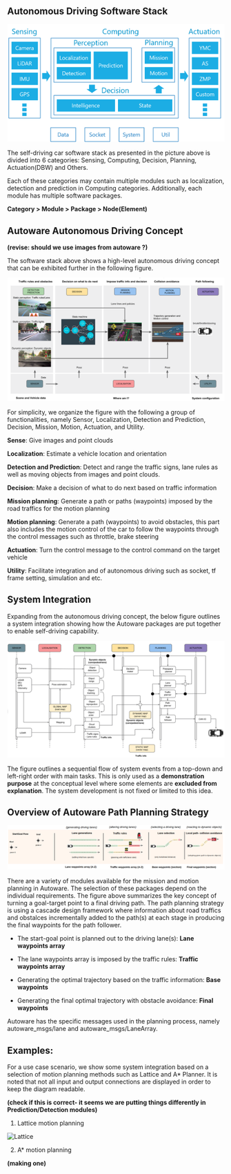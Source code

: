 ## Autonomous Driving Software Stack

![autoware overview](./images/autoware_overview.png)



The self-driving car software stack as presented in the picture above is divided into 6 categories: 
Sensing, Computing, Decision, Planning, Actuation(DBW) and Others. 

Each of these categories may contain multiple modules such as localization, detection and prediction in Computing categories. Additionally, each module has multiple software packages.

**Category > Module  > Package > Node(Element)**




## Autoware Autonomous Driving Concept
**(revise: should we use images from autoware ?)**

The software stack above shows a high-level autonomous driving concept that can be exhibited further in the following figure.

![DrivingConcept](./architecture/DrivingConcept.png)


For simplicity, we organize the figure with the following a group of functionalities, namely Sensor, Localization, Detection and Prediction, Decision, Mission, Motion, Actuation, and Utility. 

**Sense**: Give images and point clouds 

**Localization**: Estimate a vehicle location and orientation

**Detection and Prediction**:  Detect and range the traffic signs, lane rules as well as moving objects from images and point clouds.

**Decision**: Make a decision of what to do next based on traffic information

**Mission planning**: Generate a path or paths (waypoints) imposed by the road traffics for the motion planning

**Motion planning**: Generate a path (waypoints) to avoid obstacles, this part also includes the motion control of the car to follow the waypoints through the control messages such as throttle, brake steering

**Actuation**: Turn the control message to the control command on the target vehicle

**Utility**: Facilitate integration and of autonomous driving such as socket, tf frame setting, simulation and etc.  



## System Integration
Expanding from the autonomous driving concept, the below figure outlines a system integration showing how the Autoware packages are put together to enable self-driving capability.



![SystemIntegration](./architecture/Integration.png)

The figure outlines a sequential flow of system events from a top-down and left-right order with main tasks. This is only used as a **demonstration purpose** at the conceptual level where some elements are **excluded from explanation**. The system development is not fixed or limited to this idea. 



## Overview of Autoware Path Planning Strategy



![PathPlan](./architecture/pathplan.png)



There are a variety of modules available for the mission and motion planning in Autoware. The selection of these  packages depend on the individual requirements. The figure above summarizes the key concept of turning a goal-target point to a final driving path. The path planning strategy is using a cascade design framework where information about road traffics and obstalces incrementally added to the path(s) at each stage in producing the final waypoints for the path follower. 

- The start-goal point is planned out to the driving lane(s): **Lane waypoints array** 

- The lane waypoints array is imposed by the traffic rules: **Traffic waypoints array**
- Generating the optimal trajectory based on the traffic information: **Base waypoints** 
- Generating the final optimal trajectory with obstacle avoidance: **Final waypoints**   

Autoware has the specific messages used in the planning process, namely autoware_msgs/lane and autoware_msgs/LaneArray.



## Examples: 

For a use case scenario, we show some system integration based on a selection of motion planning methods such as Lattice and A* Planner. It is noted that not all input and output connections are displayed in order to keep the diagram readable.

**(check if this is correct- it seems we are putting things differently in Prediction/Detection modules)**

1. Lattice motion planning

![Lattice](/home/punnu/Desktop/Autoware/docs/architecture/ComponentDiagram_Lattice.png)



2. A* motion planning

**(making one)**

